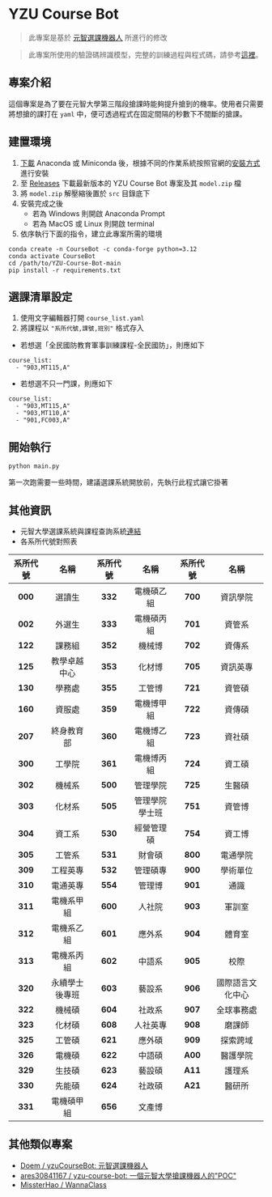 # YZU Course Bot

> 此專案是基於 [元智選課機器人](https://github.com/Doem/yzuCourseBot) 所進行的修改

> 此專案所使用的驗證碼辨識模型，完整的訓練過程與程式碼，請參考[這裡](https://github.com/sunsun8170/YZU-CAPTCHA-TrOCR)。

## 專案介紹

這個專案是為了要在元智大學第三階段搶課時能夠提升搶到的機率。使用者只需要將想搶的課打在 `yaml` 中，便可透過程式在固定間隔的秒數下不間斷的搶課。

## 建置環境

1. [下載](https://www.anaconda.com/download/success) Anaconda 或 Miniconda 後，根據不同的作業系統按照官網的[安裝方式](https://docs.anaconda.com/anaconda/install/)進行安裝
2. 至 [Releases](https://github.com/sunsun8170/YZU-Course-Bot/releases) 下載最新版本的 YZU Course Bot 專案及其 `model.zip` 檔
3. 將 `model.zip` 解壓縮後置於 `src` 目錄底下
4. 安裝完成之後
    * 若為 Windows 則開啟 Anaconda Prompt
    * 若為 MacOS 或 Linux 則開啟 terminal
5. 依序執行下面的指令，建立此專案所需的環境

```bash=
conda create -n CourseBot -c conda-forge python=3.12
conda activate CourseBot
cd /path/to/YZU-Course-Bot-main
pip install -r requirements.txt
```

## 選課清單設定

1. 使用文字編輯器打開 `course_list.yaml`
2. 將課程以 `"系所代號,課號,班別"` 格式存入

* 若想選「全民國防教育軍事訓練課程-全民國防」，則應如下

```yaml=
course_list:
  - "903,MT115,A"
```  

* 若想選不只一門課，則應如下

```yaml=
course_list:
  - "903,MT115,A"
  - "903,MT110,A"
  - "901,FC003,A" 
```

## 開始執行

```bash!
python main.py
```

第一次跑需要一些時間，建議選課系統開放前，先執行此程式讓它掛著

## 其他資訊

* 元智大學選課系統與課程查詢系統[連結](https://isdna1.yzu.edu.tw/Cnstdsel/default.aspx)
* 各系所代號對照表

| **系所代號** 	|    **名稱**    	| **系所代號** 	|    **名稱**    	| 系所代號 	|     **名稱**     	|
|:------------:	|:--------------:	|:------------:	|:--------------:	|:--------:	|:----------------:	|
|    **000**   	|     選讀生     	|    **332**   	|   電機碩乙組   	|  **700** 	|     資訊學院     	|
|    **002**   	|     外選生     	|    **333**   	|   電機碩丙組   	|  **701** 	|      資管系      	|
|    **122**   	|     課務組     	|    **352**   	|     機械博     	|  **702** 	|      資傳系      	|
|    **125**   	|  教學卓越中心  	|    **353**   	|     化材博     	|  **705** 	|     資訊英專     	|
|    **130**   	|     學務處     	|    **355**   	|     工管博     	|  **721** 	|      資管碩      	|
|    **160**   	|     資服處     	|    **359**   	|   電機博甲組   	|  **722** 	|      資傳碩      	|
|    **207**   	|   終身教育部   	|    **360**   	|   電機博乙組   	|  **723** 	|      資社碩      	|
|    **300**   	|     工學院     	|    **361**   	|   電機博丙組   	|  **724** 	|      資工碩      	|
|    **302**   	|     機械系     	|    **500**   	|    管理學院    	|  **725** 	|      生醫碩      	|
|    **303**   	|     化材系     	|    **505**   	| 管理學院學士班 	|  **751** 	|      資管博      	|
|    **304**   	|     資工系     	|    **530**   	|   經營管理碩   	|  **754** 	|      資工博      	|
|    **305**   	|     工管系     	|    **531**   	|     財會碩     	|  **800** 	|     電通學院     	|
|    **309**   	|    工程英專    	|    **532**   	|    管理碩專    	|  **900** 	|     學術單位     	|
|    **310**   	|    電通英專    	|    **554**   	|     管理博     	|  **901** 	|       通識       	|
|    **311**   	|   電機系甲組   	|    **600**   	|     人社院     	|  **903** 	|      軍訓室      	|
|    **312**   	|   電機系乙組   	|    **601**   	|     應外系     	|  **904** 	|      體育室      	|
|    **313**   	|   電機系丙組   	|    **602**   	|     中語系     	|  **905** 	|       校際       	|
|    **320**   	| 永續學士後專班 	|    **603**   	|     藝設系     	|  **906** 	| 國際語言文化中心 	|
|    **322**   	|     機械碩     	|    **604**   	|     社政系     	|  **907** 	|    全球事務處    	|
|    **323**   	|     化材碩     	|    **608**   	|    人社英專    	|  **908** 	|      磨課師      	|
|    **325**   	|     工管碩     	|    **621**   	|     應外碩     	|  **909** 	|     探索跨域     	|
|    **326**   	|     電機碩     	|    **622**   	|     中語碩     	|  **A00** 	|     醫護學院     	|
|    **329**   	|     生技碩     	|    **623**   	|     藝設碩     	|  **A11** 	|      護理系      	|
|    **330**   	|     先能碩     	|    **624**   	|     社政碩     	|  **A21** 	|      醫研所      	|
|    **331**   	|   電機碩甲組   	|    **656**   	|     文產博     	|          	|                  	|

## 其他類似專案

* [Doem / yzuCourseBot: 元智選課機器人](https://github.com/Doem/yzuCourseBot)
* [ares30841167 / yzu-course-bot: 一個元智大學搶課機器人的"POC"](https://github.com/ares30841167/yzu-course-bot)
* [MissterHao / WannaClass](https://github.com/MissterHao/WannaClass)
